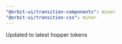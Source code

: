 ```yaml
---
"@orbit-ui/transition-components": minor
"@orbit-ui/transition-css": minor
---
```


Updated to latest hopper tokens
